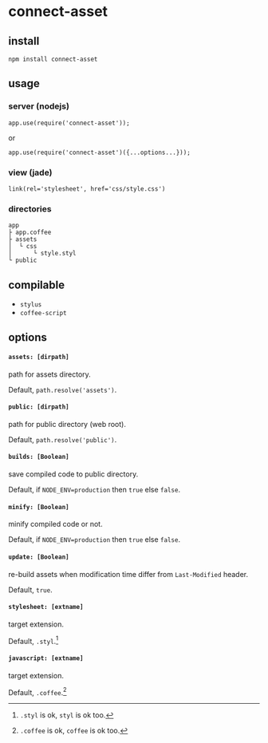 # connect-asset

## install

`npm install connect-asset`

## usage

### server (nodejs)

```
app.use(require('connect-asset'));
```
or
```
app.use(require('connect-asset')({...options...}));
```


### view (jade)

```
link(rel='stylesheet', href='css/style.css')
```

### directories

```
app
├ app.coffee
├ assets
│  └ css
│      └ style.styl
└ public
```

## compilable

* `stylus`
* `coffee-script`

## options
#### `assets: [dirpath]`
path for assets directory.

Default, `path.resolve('assets')`.

#### `public: [dirpath]`
path for public directory (web root).

Default, `path.resolve('public')`.

#### `builds: [Boolean]`
save compiled code to public directory.

Default, if `NODE_ENV=production` then `true` else `false`.

#### `minify: [Boolean]`
minify compiled code or not.

Default, if `NODE_ENV=production` then `true` else `false`.

#### `update: [Boolean]`
re-build assets when modification time differ from `Last-Modified` header.

Default, `true`.

#### `stylesheet: [extname]`
target extension.

Default, `.styl`.[^1]

#### `javascript: [extname]`
target extension. 

Default, `.coffee`.[^2]

[^1]: `.styl` is ok, `styl` is ok too.
[^2]: `.coffee` is ok, `coffee` is ok too.
